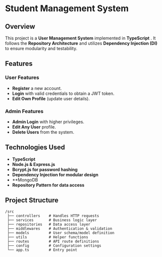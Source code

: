 # Student Management System 

## Overview
This project is a **User Management System** implemented in **TypeScript** . It follows the **Repository Architecture** and utilizes **Dependency Injection (DI)** to ensure modularity and testability.

## Features
### **User Features**
- **Register** a new account.
- **Login** with valid credentials to obtain a JWT token.
- **Edit Own Profile** (update user details).

### **Admin Features**
- **Admin Login** with higher privileges.
- **Edit Any User** profile.
- **Delete Users** from the system.

## Technologies Used
- **TypeScript**
- **Node.js & Express.js**
- **Bcrypt.js for password hashing**
- **Dependency Injection for modular design**
- **MongoDB 
- **Repository Pattern for data access**

## Project Structure
```
/src
 ├── controllers    # Handles HTTP requests
 ├── services       # Business logic layer
 ├── repositories   # Data access layer
 ├── middlewares    # Authentication & validation
 ├── models         # User schema/model definition
 ├── utils          # Helper functions
 ├── routes         # API route definitions
 ├── config         # Configuration settings
 └── app.ts         # Entry point
```








